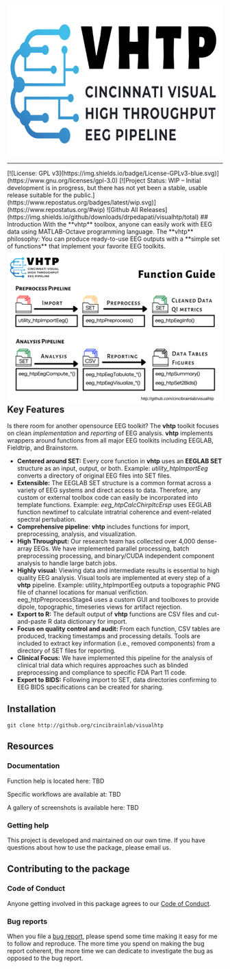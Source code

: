 <div align="center">
<a href='https://github.com/drpedapati/visualhtp/'><img src="man/figures/logo.svg" height="350px"/></a>
<hr />
</div>
<!-- badges: start -->
[![License: GPL v3](https://img.shields.io/badge/License-GPLv3-blue.svg)](https://www.gnu.org/licenses/gpl-3.0)
[![Project Status: WIP – Initial development is in progress, but there has not yet been a stable, usable release suitable for the public.](https://www.repostatus.org/badges/latest/wip.svg)](https://www.repostatus.org/#wip)
![Github All Releases](https://img.shields.io/github/downloads/drpedapati/visualhtp/total)
<!-- badges: end -->
## Introduction
With the **vhtp** toolbox, anyone can easily work with EEG data using MATLAB-Octave programming language. The **vhtp** philosophy: You can produce ready-to-use EEG outputs with a **simple set of functions** that implement your favorite EEG toolkits. 
<img src="man/figures/overview.svg" alt="vhtp functions" align="left" />

## Key Features
Is there room for another opensource EEG toolkit? The **vhtp** toolkit focuses on clean *implementation* and *reporting* of EEG analysis. **vhtp** implements wrappers around functions from all major EEG toolkits including EEGLAB, Fieldtrip, and Brainstorm.
  - **Centered around SET:** Every core function in **vhtp** uses an **EEGLAB SET** structure as an input, output, or both. Example: *utility_htpImportEeg* converts a directory of original EEG files into SET files.
  - **Extensible:** The EEGLAB SET structure is a common format across a variety of EEG systems and direct access to data. Therefore, any custom or external toolbox code can easily be incorporated into template functions. Example: *eeg_htpCalcChirpItcErsp* uses EEGLAB function newtimef to calculate intratrial coherence and event-related spectral pertubation. 
  - **Comprehensive pipeline**: **vhtp** includes functions for import, preprocessing, analysis, and visualization.
  - **High Throughput:** Our research team has collected over 4,000 dense-array EEGs. We have implemented parallel processing, batch preprocessing processing, and binary/CUDA independent component analysis to handle large batch jobs.
  - **Highly visual:** Viewing data and intermediate results is essential to high quality EEG analysis. Visual tools are implemented at every step of a **vhtp** pipeline. Example: utility_htpImportEeg outputs a topographic PNG file of channel locations for manual verifiction. eeg_htpPreprocessStage4 uses a custom GUI and toolboxes to provide dipole, topographic, timeseries views for artifact rejection.
  - **Export to R:** The default output of **vhtp** functions are CSV files and cut-and-paste R data dictionary for import. 
  - **Focus on quality control and audit:** From each function, CSV tables are produced, tracking timestamps and processing details. Tools are included to extract key information (i.e., removed components) from a directory of SET files for reporting.
  - **Clinical Focus:** We have implemented this pipeline for the analysis of clinical trial data which requires approaches such as blinded preprocessing and compliance to specific FDA Part 11 code.
  - **Export to BIDS:** Following import to SET, data directories confirming to EEG BIDS specifications can be created for sharing.



## Installation

    git clone http://github.org/cincibrainlab/visualhtp

## Resources

### Documentation

Function help is located here: TBD

Specific workflows are available at: TBD

A gallery of screenshots is available here: TBD

### Getting help

This project is developed and maintained on our own time. If you have
questions about how to use the package, please email us.

## Contributing to the package

### Code of Conduct

Anyone getting involved in this package agrees to our [Code of
Conduct](https://github.com/davidgohel/flextable/blob/master/CONDUCT.md).

### Bug reports

When you file a [bug
report](https://github.com/cincibrainlab/visualhtp/issues), please spend
some time making it easy for me to follow and reproduce. The more time
you spend on making the bug report coherent, the more time we can
dedicate to investigate the bug as opposed to the bug report.

